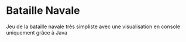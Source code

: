 # Bataille Navale

Jeu de la bataille navale très simpliste avec une visualisation en console uniquement grâce à Java
